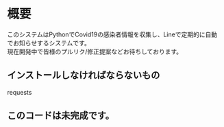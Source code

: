 # 概要
このシステムはPythonでCovid19の感染者情報を収集し、Lineで定期的に自動でお知らせするシステムです。  
現在開発中で皆様のプルリク/修正提案などお待ちしております。
## インストールしなければならないもの
requests
## このコードは未完成です。
